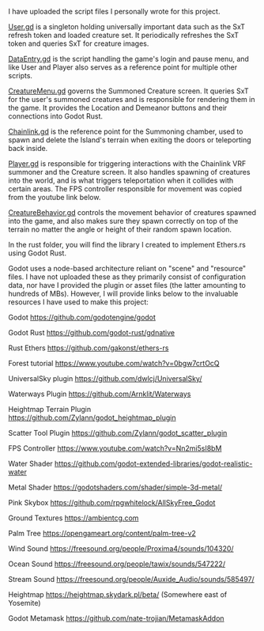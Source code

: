I have uploaded the script files I personally wrote for this project.  

[User.gd](https://github.com/Cactoidal/Island-of-Space-Time-Chainlink-Hackathon-Spring-2023/blob/main/godot/User.gd) is a singleton holding universally important data such as the SxT refresh token and loaded creature set.  It periodically refreshes the SxT token and queries SxT for creature images.

[DataEntry.gd](https://github.com/Cactoidal/Island-of-Space-Time-Chainlink-Hackathon-Spring-2023/blob/main/godot/DataEntry.gd) is the script handling the game's login and pause menu, and like User and Player also serves as a reference point for multiple other scripts.

[CreatureMenu.gd](https://github.com/Cactoidal/Island-of-Space-Time-Chainlink-Hackathon-Spring-2023/blob/main/godot/CreatureMenu.gd) governs the Summoned Creature screen.  It queries SxT for the user's summoned creatures and is responsible for rendering them in the game.  It provides the Location and Demeanor buttons and their connections into Godot Rust.

[Chainlink.gd](https://github.com/Cactoidal/Island-of-Space-Time-Chainlink-Hackathon-Spring-2023/blob/main/godot/Chainlink.gd) is the reference point for the Summoning chamber, used to spawn and delete the Island's terrain when exiting the doors or teleporting back inside.

[Player.gd](https://github.com/Cactoidal/Island-of-Space-Time-Chainlink-Hackathon-Spring-2023/blob/main/godot/Player.gd) is responsible for triggering interactions with the Chainlink VRF summoner and the Creature screen.  It also handles spawning of creatures into the world, and is what triggers teleportation when it collides with certain areas.  The FPS controller responsible for movement was copied from the youtube link below.

[CreatureBehavior.gd](https://github.com/Cactoidal/Island-of-Space-Time-Chainlink-Hackathon-Spring-2023/blob/main/godot/CreatureBehavior.gd) controls the movement behavior of creatures spawned into the game, and also makes sure they spawn correctly on top of the terrain no matter the angle or height of their random spawn location.

In the rust folder, you will find the library I created to implement Ethers.rs using Godot Rust.

Godot uses a node-based architecture reliant on "scene" and "resource" files.  I have not uploaded these as they primarily consist of configuration data, nor have I provided the plugin or asset files (the latter amounting to hundreds of MBs).  However, I will provide links below to the invaluable resources I have used to make this project:

Godot https://github.com/godotengine/godot

Godot Rust https://github.com/godot-rust/gdnative

Rust Ethers https://github.com/gakonst/ethers-rs

Forest tutorial https://www.youtube.com/watch?v=0bgw7crtOcQ

UniversalSky plugin https://github.com/dwlcj/UniversalSky/

Waterways Plugin https://github.com/Arnklit/Waterways

Heightmap Terrain Plugin https://github.com/Zylann/godot_heightmap_plugin

Scatter Tool Plugin https://github.com/Zylann/godot_scatter_plugin

FPS Controller https://www.youtube.com/watch?v=Nn2mi5sI8bM

Water Shader https://github.com/godot-extended-libraries/godot-realistic-water

Metal Shader https://godotshaders.com/shader/simple-3d-metal/

Pink Skybox https://github.com/rpgwhitelock/AllSkyFree_Godot

Ground Textures https://ambientcg.com

Palm Tree https://opengameart.org/content/palm-tree-v2

Wind Sound https://freesound.org/people/Proxima4/sounds/104320/

Ocean Sound https://freesound.org/people/tawix/sounds/547222/

Stream Sound https://freesound.org/people/Auxide_Audio/sounds/585497/

Heightmap https://heightmap.skydark.pl/beta/ (Somewhere east of Yosemite)

Godot Metamask https://github.com/nate-trojian/MetamaskAddon
